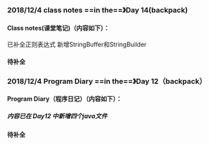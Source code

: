 

### 2018/12/4	class notes	  ==in the==》Day 14(backpack)

#### Class notes(课堂笔记)（内容如下）：

已补全正则表达式  新增StringBuffer和StringBuilder

#### 待补全





### 2018/12/4	Program Diary	==in the==》Day 12（backpack）

#### Program Diary（程序日记）（内容如下）：

##### 内容已在 Day12 中新增四个java文件

#### 待补全